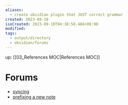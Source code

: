 ```yaml
---
aliases:
  - create obsidian plugin that JUST correct grammar
created: 2023-09-10
isoCreated: 2023-09-10T04:38:58.466+08:00
modified: 
tags:
  - output/directory
  - obsidian/forums
---
```


up: [[03_References MOC|References MOC]]

# Forums

- [syncing](https://forum.obsidian.md/t/meta-post-syncing-between-devices/20983)
- [prefixing a new note](https://forum.obsidian.md/t/how-to-populate-title-from-template/41850/2)